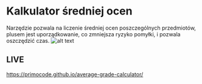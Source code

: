 # Kalkulator średniej ocen
Narzędzie pozwala na liczenie średniej ocen poszczególnych przedmiotów, plusem jest uporządkowanie, co zmniejsza ryzyko pomyłki, i pozwala oszczędzić czas. 
![alt text](https://github.com/Primocode/average-grade-calculator/blob/master/image-index/main-photo.png)
## LIVE
https://primocode.github.io/average-grade-calculator/
